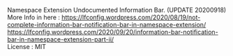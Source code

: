 Namespace Extension Undocumented Information Bar. (UPDATE 20200918)  
More Info in here : https://lfconfig.wordpress.com/2020/08/19/not-complete-information-bar-notification-bar-in-namespace-extension/  
https://lfconfig.wordpress.com/2020/09/20/information-bar-notification-bar-in-namespace-extension-part-ii/  
License : MIT  